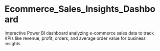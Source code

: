 # Ecommerce_Sales_Insights_Dashboard
Interactive Power BI dashboard analyzing e-commerce sales data to track KPIs like revenue, profit, orders, and average order value for business insights.

